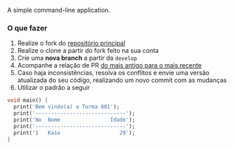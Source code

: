 A simple command-line application.

### O que fazer
1. Realize o fork do [repositório principal](https://github.com/jehhxuxu/dartfolio)
2. Realize o clone a partir do fork feito na sua conta
3. Crie uma **nova branch** a partir da `develop`
4. Acompanhe a relação de PR [do mais antigo para o mais recente](https://github.com/jehhxuxu/dartfolio/pulls?q=is%3Apr+is%3Aopen+sort%3Acreated-asc)
5. Caso haja inconsistências, resolva os conflitos e envie uma versão atualizada do seu código, realizando um novo commit com as mudanças
6. Utilizar o padrão a seguir

```dart
void main() {
  print('Bem vindo(a) a Turma 001');
  print('-----------------------------');
  print('No  Nome                Idade');
  print('-----------------------------');
  print('1   Kaio                   29');
}
